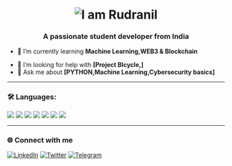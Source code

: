 <h1 align="center">
  <img src="https://readme-typing-svg.demolab.com?font=Fira+Code&pause=1000&color=22222&center=true&vCenter=true&width=445&lines=Hi+%F0%9F%91%8B%2C+I'm+Rudranil" alt="I am Rudranil " />
</h1>
<h3 align="center">A passionate student developer from India </h3>

<!-- 🔭 I’m currently working on **Smart WASTE segregation  & Tourism boos INDIA**-->
- 🌱 I’m currently learning **Machine Learning,WEB3 & Blockchain**
<!-- 👯 I’m looking to collaborate on **[Open source, projects, etc.]**-->
- 🤝 I’m looking for help with **[Project BIcycle,]**
- 💬 Ask me about **[PYTHON,Machine Learning,Cybersecurity basics]**
<!--- ⚡ Fun fact: **[]**-->

---

### 🛠️ Languages:

<p>
  <img src="https://img.shields.io/badge/-Python-EAC543?style=for-the-badge&logo=python&logoColor=white"/>
  <img src="https://img.shields.io/badge/-SQL-000000?style=for-the-badge&logo=postgresql&logoColor=white"/>
  <img src="https://img.shields.io/badge/-HTML5-E34F26?style=for-the-badge&logo=html5&logoColor=white"/>
  <img src="https://img.shields.io/badge/-CSS3-1572B6?style=for-the-badge&logo=css3&logoColor=white"/>
  <img src="https://img.shields.io/badge/- -ff1111?style=for-the-badge&logo=C&logoColor=white"/>
  <img src="https://img.shields.io/badge/-MYSQL-ffffff?style=for-the-badge&logo=mysql&logoColor=111111"/>
  <img src="https://img.shields.io/badge/-C++-00599C?style=for-the-badge&logo=c%2B%2B&logoColor=white"/>
  
</p>

---

<!--### 📈 GitHub Stats

<p>
  <img src="https://github-readme-stats.vercel.app/api?username=rudranil5&show_icons=true&theme=radical" alt="rudranil5" />
  <img src="https://github-readme-stats.vercel.app/api/top-langs/?username=rudranil5&layout=compact&theme=radical" alt="rudranil5" />
</p>

---
-->
### 🌐 Connect with me

[![LinkedIn](https://img.shields.io/badge/-LinkedIn-0077B5?style=flat-square&logo=linkedin&logoColor=white)](https://linkedin.com/in/rudranil5)
[![Twitter](https://img.shields.io/badge/-X-1DA1F2?style=flat-square&logo=twitter&logoColor=black)](https://twitter.com/Anihilin)
[![Telegram](https://img.shields.io/badge/-Telegram-2CA5E0?style=flat-square&logo=telegram&logoColor=white)](https://t.me/Rudranil_telegrambot)
